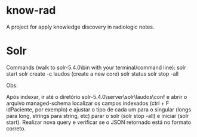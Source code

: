 # know-rad

A project for apply knowledge discovery in radiologic notes.

# Solr
Commands (walk to solr-5.4.0\bin with your terminal/command line):
solr start
solr create -c laudos (create a new core)
solr status
solr stop -all

Obs:

Após indexar, ir até o diretório solr-5.4.0\server\solr\laudos\conf e abrir o arquivo managed-schema
localizar os campos indexados (ctrl + F idPaciente, por exemplo) 
e ajustar o tipo de cada um para o singular (longs para long, strings para string, etc)
parar o solr (solr stop -all) e iniciar (solr start).
Realizar nova query e verificar se o JSON retornado está no formato correto.

